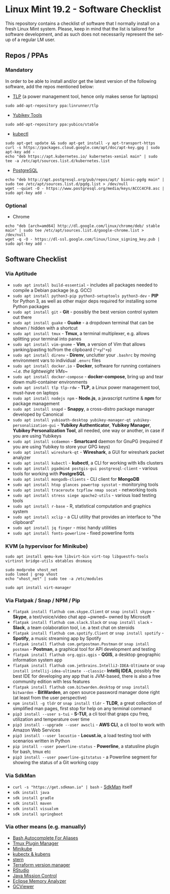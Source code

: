 # Linux Mint 19.2 - Software Checklist

This repository contains a checklist of software that I normally install on a fresh Linux Mint system. Please, keep in mind that the list is tailored for software development, and as such does not necessarily represent the set-up of a regular LM user.

## Repos / PPAs

### Mandatory

In order to be able to install and/or get the latest version of the following software, add the repos mentioned below:

- [TLP](https://linrunner.de/en/tlp/docs/tlp-linux-advanced-power-management.html#installation) (a power management tool, hence only makes sense for laptops)
```
sudo add-apt-repository ppa:linrunner/tlp
```
- [Yubikey Tools](https://www.yubico.com/products/services-software/download/)
```
sudo add-apt-repository ppa:yubico/stable
```
- [kubectl](https://kubernetes.io/docs/tasks/tools/install-kubectl/#install-kubectl-binary-using-native-package-management)
```
sudo apt-get update && sudo apt-get install -y apt-transport-https
curl -s https://packages.cloud.google.com/apt/doc/apt-key.gpg | sudo apt-key add -
echo "deb https://apt.kubernetes.io/ kubernetes-xenial main" | sudo tee -a /etc/apt/sources.list.d/kubernetes.list
```
- [PostgreSQL](https://www.postgresql.org/download/linux/ubuntu/)
```
echo "deb http://apt.postgresql.org/pub/repos/apt/ bionic-pgdg main" | sudo tee /etc/apt/sources.list.d/pgdg.list > /dev/null
wget --quiet -O - https://www.postgresql.org/media/keys/ACCC4CF8.asc | sudo apt-key add -
```

### Optional

- Chrome
```
echo "deb [arch=amd64] http://dl.google.com/linux/chrome/deb/ stable main" | sudo tee /etc/apt/sources.list.d/google-chrome.list > /dev/null
wget -q -O - https://dl-ssl.google.com/linux/linux_signing_key.pub | sudo apt-key add -
```

## Software Checklist

### Via Aptitude

- `sudo apt install build-essential` - includes all packages needed to compile a Debian package (e.g. GCC)
- `sudo apt install python3-pip python3-setuptools python3-dev` - **PIP** for Python 3, as well as other major deps required for installing some Python packages
- `sudo apt install git` - **Git** - possibly the best version control system out there
- `sudo apt install guake` - **Guake** - a dropdown terminal that can be shown / hidden with a shortcut
- `sudo apt install tmux` - **Tmux**, a terminal multiplexer, e.g. allows splitting your terminal into panes
- `sudo apt install vim-gnome` - **Vim**, a version of Vim that allows yanking/pasting to/from the clipboard (`"+y`/`"+p`)
- `sudo apt install direnv` - **Direnv**, unclutter your `.bashrc` by moving environment vars to individual `.envrc` files
- `sudo apt install docker.io` - **Docker**, software for running containers ~*i.e. the lightweight VMs*~
- `sudo apt install docker-compose` - **docker-compose**, bring up and tear down multi-container environments
- `sudo apt install tlp tlp-rdw` - **TLP**, a Linux power management tool, must-have on laptops
- `sudo apt install nodejs npm` - **Node.js**, a javascript runtime & **npm** for package management
- `sudo apt install snapd` - **Snappy**, a cross-distro package manager developed by Canonical
- `sudo apt install yubioath-desktop yubikey-manager-qt yubikey-personalization-gui` - **Yubikey Authenticator**, **Yubikey Manager**, **Yubikey Personalization Tool**, all needed, one way or another, in case if you are using Yubikeys
- `sudo apt install scdaemon` - **Smartcard** daemon for GnuPG (required if you are using Yubikey to store your GPG keys)
- `sudo apt install wireshark-qt` - **Wireshark**, a GUI for wireshark packet analyzer
- `sudo apt install kubectl` - **kubectl**, a CLI for working with k8s clusters
- `sudo apt install pgadmin4 postgis-gui postgresql-client` - various tools for working with **PostgreSQL**
- `sudo apt install mongodb-clients` - CLI client for **MongoDB**
- `sudo apt install htop glances powertop sysstat` - monitorying tools
- `sudo apt install traceroute tcpflow nmap socat` - networking tools
- `sudo apt install stress siege apache2-utils` - various load testing tools
- `sudo apt install r-base` - R, statistical computation and graphics system
- `sudo apt install xclip` - a CLI utility that provides an interface to "the clipboard"
- `sudo apt install jq finger` - misc handy utilities
- `sudo apt install fonts-powerline` - fixed powerline fonts

### KVM (a hypervisor for Minikube)

```
sudo apt install qemu-kvm libvirt-bin virt-top libguestfs-tools virtinst bridge-utils ebtables dnsmasq

sudo modprobe vhost_net
sudo lsmod | grep vhost
echo "vhost_net" | sudo tee -a /etc/modules

sudo apt install virt-manager
```

### Via Flatpak / Snap / NPM / Pip

- `flatpak install flathub com.skype.Client` or `snap install skype` - **Skype**, a text/voice/video chat app ~pwned~ owned by Microsoft
- `flatpak install flathub com.slack.Slack` or `snap install slack` - **Slack**, a team colaboration tool, i.e. a text chat on steroids
- `flatpak install flathub com.spotify.Client` or `snap install spotify` - **Spotify**, a music streaming app by Spotify
- `flatpak install flathub com.getpostman.Postman` or `snap intall postman` - **Postman**, a graphical tool for API development and testing
- `flatpak install flathub org.qgis.qgis` - **QGIS**, a desktop geographic information system app
- `flatpak install flathub com.jetbrains.IntelliJ-IDEA-Ultimate` or `snap install intellij-idea-ultimate --classic`- **Intellij IDEA**, possibly the best IDE for developing any app that is JVM-based, there is also a free community edition with less features
- `flatpak install flathub com.bitwarden.desktop` or `snap install bitwarden` - **BitWarden**, an open source password manager done right (at least from the user perspective)
- `npm install -g tldr` or `snap install tldr` - **TLDR**, a great collection of simplified man pages, first stop for help on any terminal command
- `pip3 install --user s-tui` - **S-TUI**, a cli tool that graps cpu freq, utilization and temperature over time
- `pip3 install --upgrade --user awscli` - **AWS CLI**, a cli tool to work with Amazon Web Services
- `pip3 install --user locustio` - **Locust.io**, a load testing tool with scenarios written in Python
- `pip install --user powerline-status` - **Powerline**, a statusline plugin for bash, tmux etc
- `pip3 install --user powerline-gitstatus` - a Powerline segment for showing the status of a Git working copy

### Via SdkMan

- `curl -s "https://get.sdkman.io" | bash` - [SdkMan](https://sdkman.io/) itself
- `sdk install java`
- `sdk install gradle`
- `sdk install maven`
- `sdk install visualvm`
- `sdk install springboot`

### Via other means (e.g. manually)

- [Bash Autocomplete For Aliases](https://github.com/cykerway/complete-alias)
- [Tmux Plugin Manager](https://github.com/tmux-plugins/tpm)
- [Minikube](https://github.com/kubernetes/minikube)
- [kubectx & kubens](https://github.com/ahmetb/kubectx)
- [stern](https://github.com/wercker/stern)
- [Terraform version manager](https://github.com/tfutils/tfenv)
- [RStudio](https://www.rstudio.com/products/rstudio/download/)
- [Java Mission Control](https://www.oracle.com/technetwork/java/javaseproducts/mission-control/index.html)
- [Eclipse Memory Analyzer](https://www.eclipse.org/mat/downloads.php)
- [GCViewer](https://github.com/chewiebug/GCViewer)
